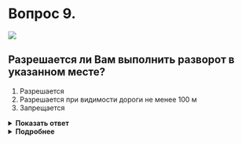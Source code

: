 # Вопрос 9.

![](https://s.drom.ru/i24228/pdd/tickets/2016/1543885001.jpg)

## Разрешается ли Вам выполнить разворот в указанном месте?

1. Разрешается
2. Разрешается при видимости дороги не менее 100 м
3. Запрещается

<details>
<summary><b>Показать ответ</b></summary>
Правильный ответ: 2
</details>
<details>
<summary><b>Подробнее</b></summary>
Впереди поворот. Разворот можете осуществлять, если видимость дороги не менее 100 м.
(Пункт 8.11 ПДД)
</details>